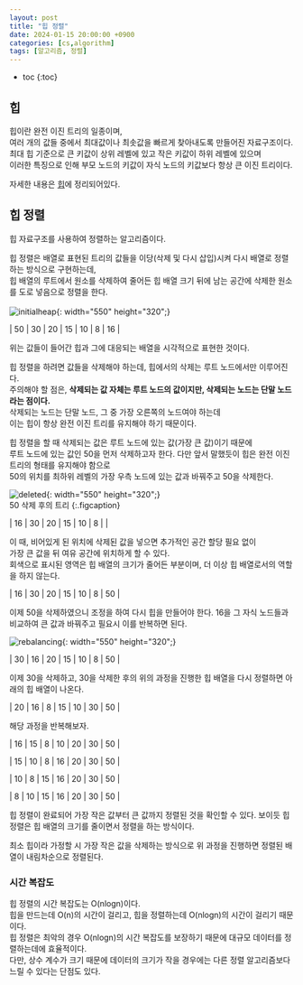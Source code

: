 ```yaml
---
layout: post
title: "힙 정렬"
date: 2024-01-15 20:00:00 +0900
categories: [cs,algorithm]
tags: [알고리즘, 정렬]
---
```

* toc
{:toc}

## 힙

힙이란 완전 이진 트리의 일종이며,   
여러 개의 값들 중에서 최대값이나 최솟값을 빠르게 찾아내도록 만들어진 자료구조이다.  
최대 힙 기준으로 큰 키값이 상위 레벨에 있고 작은 키값이 하위 레벨에 있으며  
이러한 특징으로 인해 부모 노드의 키값이 자식 노드의 키값보다 항상 큰 이진 트리이다.  

자세한 내용은 [힙](http://jaenam615.github.io/cs/datastructure/2024-01-12-heap/)에 정리되어있다. 

## 힙 정렬

힙 자료구조를 사용하여 정렬하는 알고리즘이다. 

힙 정렬은 배열로 표현된 트리의 값들을 이당(삭제 및 다시 삽입)시켜 다시 배열로 정렬하는 방식으로 구현하는데,  
힙 배열의 루트에서 원소를 삭제하여 줄어든 힙 배열 크기 뒤에 남는 공간에 삭제한 원소를 도로 넣음으로 정렬을 한다.  
<br>
![initialheap](https://janam.notion.site/image/https%3A%2F%2Fprod-files-secure.s3.us-west-2.amazonaws.com%2Fd6bf389f-51e5-4356-b4a7-6b4bd35c1d89%2F2133cb71-0c2c-48db-a62c-da90ddfc6ff9%2FUntitled.png?table=block&id=3de1282c-d289-4b0b-8620-eb0006f54d8c&spaceId=d6bf389f-51e5-4356-b4a7-6b4bd35c1d89&width=2000&userId=&cache=v2){: width="550" height="320";}

|  50  |  30  |  20  |  15  |  10  |   8  |  16  |

위는 값들이 들어간 힙과 그에 대응되는 배열을 시각적으로 표현한 것이다.  

힙 정렬을 하려면 값들을 삭제해야 하는데, 힙에서의 삭제는 루트 노드에서만 이루어진다.  
주의해야 할 점은, <b>삭제되는 값 자체는 루트 노드의 값이지만, 삭제되는 노드는 단말 노드라는 점이다.</b>  
삭제되는 노드는 단말 노드, 그 중 가장 오른쪽의 노드여야 하는데  
이는 힙이 항상 완전 이진 트리를 유지해야 하기 때문이다.  

힙 정렬을 할 때 삭제되는 값은 루트 노드에 있는 값(가장 큰 값)이기 때문에  
루트 노드에 있는 값인 50을 먼저 삭제하고자 한다. 
다만 앞서 말했듯이 힙은 완전 이진 트리의 형태를 유지해야 함으로  
50의 위치를 최하위 레벨의 가장 우측 노드에 있는 값과 바꿔주고 50을 삭제한다.

<!-- ![switched](https://janam.notion.site/image/https%3A%2F%2Fprod-files-secure.s3.us-west-2.amazonaws.com%2Fd6bf389f-51e5-4356-b4a7-6b4bd35c1d89%2F41546254-da8f-4882-a6e4-23bfc26797e5%2FUntitled.png?table=block&id=560182cf-659f-4e30-8bc3-ed56ab2d7179&spaceId=d6bf389f-51e5-4356-b4a7-6b4bd35c1d89&width=2000&userId=&cache=v2){: width="550" height="320";}

|  16  |  30  |  20  |  15  |  10  |   8  |  50  | -->
![deleted](https://janam.notion.site/image/https%3A%2F%2Fprod-files-secure.s3.us-west-2.amazonaws.com%2Fd6bf389f-51e5-4356-b4a7-6b4bd35c1d89%2F3b52846b-e4ae-48a5-bfa0-066290ee20dd%2FUntitled.png?table=block&id=8578cff7-0a0a-4709-9288-72c02c4e6a81&spaceId=d6bf389f-51e5-4356-b4a7-6b4bd35c1d89&width=930&userId=&cache=v2){: width="550" height="320";}  
50 삭제 후의 트리
{:.figcaption}

<style>
    td:nth-child(7) { background: lightgrey!important;}
</style>

|  16  |  30  |  20  |  15  |  10  |   8  |      | 


이 때, 비어있게 된 위치에 삭제된 값을 넣으면 추가적인 공간 할당 필요 없이  
가장 큰 값을 뒤 여유 공간에 위치하게 할 수 있다.  
회색으로 표시된 영역은 힙 배열의 크기가 줄어든 부분이며, 더 이상 힙 배열로서의 역할을 하지 않는다.  

|  16  |  30  |  20  |  15  |  10  |   8  |  50  |

이제 50을 삭제하였으니 조정을 하여 다시 힙을 만들어야 한다.
16을 그 자식 노드들과 비교하여 큰 값과 바꿔주고 필요시 이를 반복하면 된다.

![rebalancing](https://janam.notion.site/image/https%3A%2F%2Fprod-files-secure.s3.us-west-2.amazonaws.com%2Fd6bf389f-51e5-4356-b4a7-6b4bd35c1d89%2F45f0a677-9c9f-4d01-a9a4-a1dd6c48a9e4%2FUntitled.png?table=block&id=8695fe0a-b01d-4088-8f95-3c4801e2c27c&spaceId=d6bf389f-51e5-4356-b4a7-6b4bd35c1d89&width=1160&userId=&cache=v2){: width="550" height="320";}

|  30  |  16  |  20  |  15  |  10  |   8  |  50  |  

이제 30을 삭제하고, 30을 삭제한 후의 위의 과정을 진행한 힙 배열을 다시 정렬하면 아래의 힙 배열이 나온다.

<style>
    td:nth-child(6) { background: lightgrey!important;}
    td:nth-child(7) { background: lightgrey!important;}
</style>

|  20  |  16  |  8  |  15  |  10  |   30  |  50  |

해당 과정을 반복해보자.  

<style>
    td:nth-child(5) { background: lightgrey!important;}
    td:nth-child(6) { background: lightgrey!important;}
    td:nth-child(7) { background: lightgrey!important;}
</style>

|  16  |  15  |  8  |  10  |  20  |   30  |  50  |  

<style>
    td:nth-child(4) { background: lightgrey!important;}
    td:nth-child(5) { background: lightgrey!important;}
    td:nth-child(6) { background: lightgrey!important;}
    td:nth-child(7) { background: lightgrey!important;}
</style>

|  15  |  10  |  8  |  16  |  20  |   30  |  50  |  

<style>
    td:nth-child(3) { background: lightgrey!important;}
    td:nth-child(4) { background: lightgrey!important;}
    td:nth-child(5) { background: lightgrey!important;}
    td:nth-child(6) { background: lightgrey!important;}
    td:nth-child(7) { background: lightgrey!important;}
</style>

|  10  |  8  |  15  |  16  |  20  |   30  |  50  |  

<style>
    td:nth-child(2) { background: lightgrey!important;}
    td:nth-child(3) { background: lightgrey!important;}
    td:nth-child(4) { background: lightgrey!important;}
    td:nth-child(5) { background: lightgrey!important;}
    td:nth-child(6) { background: lightgrey!important;}
    td:nth-child(7) { background: lightgrey!important;}
</style>

|  8  |  10  |  15  |  16  |  20  |   30  |  50  |

힙 정렬이 완료되어 가장 작은 값부터 큰 값까지 정렬된 것을 확인할 수 있다.
보이듯 힙 정렬은 힙 배열의 크기를 줄이면서 정렬을 하는 방식이다.

최소 힙이라 가정할 시 가장 작은 값을 삭제하는 방식으로 위 과정을 진행하면 정렬된 배열이 내림차순으로 정렬된다.

### 시간 복잡도

힙 정렬의 시간 복잡도는 O(nlogn)이다.  
힙을 만드는데 O(n)의 시간이 걸리고, 힙을 정렬하는데 O(nlogn)의 시간이 걸리기 때문이다.  
힙 정렬은 최악의 경우 O(nlogn)의 시간 복잡도를 보장하기 때문에 대규모 데이터를 정렬하는데에 효율적이다.  
다만, 상수 계수가 크기 때문에 데이터의 크기가 작을 경우에는 다른 정렬 알고리즘보다 느릴 수 있다는 단점도 있다. 

